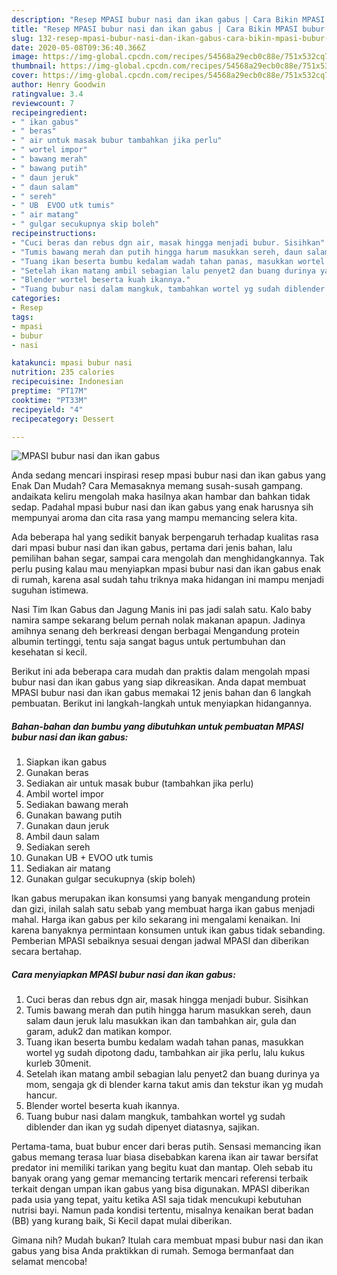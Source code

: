 ```yaml
---
description: "Resep MPASI bubur nasi dan ikan gabus | Cara Bikin MPASI bubur nasi dan ikan gabus Yang Bikin Ngiler"
title: "Resep MPASI bubur nasi dan ikan gabus | Cara Bikin MPASI bubur nasi dan ikan gabus Yang Bikin Ngiler"
slug: 132-resep-mpasi-bubur-nasi-dan-ikan-gabus-cara-bikin-mpasi-bubur-nasi-dan-ikan-gabus-yang-bikin-ngiler
date: 2020-05-08T09:36:40.366Z
image: https://img-global.cpcdn.com/recipes/54568a29ecb0c88e/751x532cq70/mpasi-bubur-nasi-dan-ikan-gabus-foto-resep-utama.jpg
thumbnail: https://img-global.cpcdn.com/recipes/54568a29ecb0c88e/751x532cq70/mpasi-bubur-nasi-dan-ikan-gabus-foto-resep-utama.jpg
cover: https://img-global.cpcdn.com/recipes/54568a29ecb0c88e/751x532cq70/mpasi-bubur-nasi-dan-ikan-gabus-foto-resep-utama.jpg
author: Henry Goodwin
ratingvalue: 3.4
reviewcount: 7
recipeingredient:
- " ikan gabus"
- " beras"
- " air untuk masak bubur tambahkan jika perlu"
- " wortel impor"
- " bawang merah"
- " bawang putih"
- " daun jeruk"
- " daun salam"
- " sereh"
- " UB  EVOO utk tumis"
- " air matang"
- " gulgar secukupnya skip boleh"
recipeinstructions:
- "Cuci beras dan rebus dgn air, masak hingga menjadi bubur. Sisihkan"
- "Tumis bawang merah dan putih hingga harum masukkan sereh, daun salam daun jeruk lalu masukkan ikan dan tambahkan air, gula dan garam, aduk2 dan matikan kompor."
- "Tuang ikan beserta bumbu kedalam wadah tahan panas, masukkan wortel yg sudah dipotong dadu, tambahkan air jika perlu, lalu kukus kurleb 30menit."
- "Setelah ikan matang ambil sebagian lalu penyet2 dan buang durinya ya mom, sengaja gk di blender karna takut amis dan tekstur ikan yg mudah hancur."
- "Blender wortel beserta kuah ikannya."
- "Tuang bubur nasi dalam mangkuk, tambahkan wortel yg sudah diblender dan ikan yg sudah dipenyet diatasnya, sajikan."
categories:
- Resep
tags:
- mpasi
- bubur
- nasi

katakunci: mpasi bubur nasi 
nutrition: 235 calories
recipecuisine: Indonesian
preptime: "PT17M"
cooktime: "PT33M"
recipeyield: "4"
recipecategory: Dessert

---
```



![MPASI bubur nasi dan ikan gabus](https://img-global.cpcdn.com/recipes/54568a29ecb0c88e/751x532cq70/mpasi-bubur-nasi-dan-ikan-gabus-foto-resep-utama.jpg)

Anda sedang mencari inspirasi resep mpasi bubur nasi dan ikan gabus yang Enak Dan Mudah? Cara Memasaknya memang susah-susah gampang. andaikata keliru mengolah maka hasilnya akan hambar dan bahkan tidak sedap. Padahal mpasi bubur nasi dan ikan gabus yang enak harusnya sih mempunyai aroma dan cita rasa yang mampu memancing selera kita.

Ada beberapa hal yang sedikit banyak berpengaruh terhadap kualitas rasa dari mpasi bubur nasi dan ikan gabus, pertama dari jenis bahan, lalu pemilihan bahan segar, sampai cara mengolah dan menghidangkannya. Tak perlu pusing kalau mau menyiapkan mpasi bubur nasi dan ikan gabus enak di rumah, karena asal sudah tahu triknya maka hidangan ini mampu menjadi suguhan istimewa.

Nasi Tim Ikan Gabus dan Jagung Manis ini pas jadi salah satu. Kalo baby namira sampe sekarang belum pernah nolak makanan apapun. Jadinya amihnya senang deh berkreasi dengan berbagai Mengandung protein albumin tertinggi, tentu saja sangat bagus untuk pertumbuhan dan kesehatan si kecil.


Berikut ini ada beberapa cara mudah dan praktis dalam mengolah mpasi bubur nasi dan ikan gabus yang siap dikreasikan. Anda dapat membuat MPASI bubur nasi dan ikan gabus memakai 12 jenis bahan dan 6 langkah pembuatan. Berikut ini langkah-langkah untuk menyiapkan hidangannya.

<!--inarticleads1-->

##### Bahan-bahan dan bumbu yang dibutuhkan untuk pembuatan MPASI bubur nasi dan ikan gabus:

1. Siapkan  ikan gabus
1. Gunakan  beras
1. Sediakan  air untuk masak bubur (tambahkan jika perlu)
1. Ambil  wortel impor
1. Sediakan  bawang merah
1. Gunakan  bawang putih
1. Gunakan  daun jeruk
1. Ambil  daun salam
1. Sediakan  sereh
1. Gunakan  UB + EVOO utk tumis
1. Sediakan  air matang
1. Gunakan  gulgar secukupnya (skip boleh)


Ikan gabus merupakan ikan konsumsi yang banyak mengandung protein dan gizi, inilah salah satu sebab yang membuat harga ikan gabus menjadi mahal. Harga ikan gabus per kilo sekarang ini mengalami kenaikan. Ini karena banyaknya permintaan konsumen untuk ikan gabus tidak sebanding. Pemberian MPASI sebaiknya sesuai dengan jadwal MPASI dan diberikan secara bertahap. 

<!--inarticleads2-->

##### Cara menyiapkan MPASI bubur nasi dan ikan gabus:

1. Cuci beras dan rebus dgn air, masak hingga menjadi bubur. Sisihkan
1. Tumis bawang merah dan putih hingga harum masukkan sereh, daun salam daun jeruk lalu masukkan ikan dan tambahkan air, gula dan garam, aduk2 dan matikan kompor.
1. Tuang ikan beserta bumbu kedalam wadah tahan panas, masukkan wortel yg sudah dipotong dadu, tambahkan air jika perlu, lalu kukus kurleb 30menit.
1. Setelah ikan matang ambil sebagian lalu penyet2 dan buang durinya ya mom, sengaja gk di blender karna takut amis dan tekstur ikan yg mudah hancur.
1. Blender wortel beserta kuah ikannya.
1. Tuang bubur nasi dalam mangkuk, tambahkan wortel yg sudah diblender dan ikan yg sudah dipenyet diatasnya, sajikan.


Pertama-tama, buat bubur encer dari beras putih. Sensasi memancing ikan gabus memang terasa luar biasa disebabkan karena ikan air tawar bersifat predator ini memiliki tarikan yang begitu kuat dan mantap. Oleh sebab itu banyak orang yang gemar memancing tertarik mencari referensi terbaik terkait dengan umpan ikan gabus yang bisa digunakan. MPASI diberikan pada usia yang tepat, yaitu ketika ASI saja tidak mencukupi kebutuhan nutrisi bayi. Namun pada kondisi tertentu, misalnya kenaikan berat badan (BB) yang kurang baik, Si Kecil dapat mulai diberikan. 

Gimana nih? Mudah bukan? Itulah cara membuat mpasi bubur nasi dan ikan gabus yang bisa Anda praktikkan di rumah. Semoga bermanfaat dan selamat mencoba!
